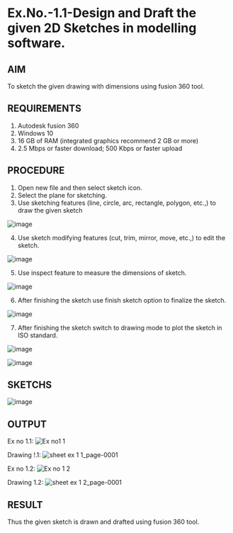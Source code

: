 # Ex.No.-1.1-Design and Draft the given 2D Sketches in modelling software.

## AIM

To sketch the given drawing with dimensions using fusion 360 tool.

## REQUIREMENTS

  1. Autodesk fusion 360
  2. Windows 10
  3. 16 GB of RAM (integrated graphics recommend 2 GB or more)
  4. 2.5 Mbps or faster download; 500 Kbps or faster upload 
  
## PROCEDURE

1.	Open new file and then select sketch icon.
2.	Select the plane for sketching. 
3.	Use sketching features (line, circle, arc, rectangle, polygon, etc.,) to draw the given sketch

![image](https://user-images.githubusercontent.com/113594316/198206497-ca83d495-119b-45cd-b43d-8ca3ea7e9544.png)

4.	Use sketch modifying features (cut, trim, mirror, move, etc.,) to edit the sketch.

![image](https://user-images.githubusercontent.com/113594316/198206562-68463016-3f32-4a87-aa5b-7a17dd023b31.png)

5.	Use inspect feature to measure the dimensions of sketch.

![image](https://user-images.githubusercontent.com/113594316/198206621-6348e8a3-4bbd-4a1f-96d3-db16fbf933d9.png)

6.	After finishing the sketch use finish sketch option to finalize the sketch.

![image](https://user-images.githubusercontent.com/113594316/198206639-31c4bdb5-b13e-4106-bcf5-125c294aa03e.png)

7.	After finishing the sketch switch to drawing mode to plot the sketch in ISO standard.

![image](https://user-images.githubusercontent.com/113594316/198206697-2e3ead2b-7d1e-436e-bc36-aa2e73c1e78e.png)

![image](https://user-images.githubusercontent.com/113594316/198206721-8ad45462-2675-4be2-964f-621c8fc4490e.png)


## SKETCHS
![image](https://user-images.githubusercontent.com/113594316/198208087-87ed794e-5f1c-4583-82e0-f29699dfc305.png)

## OUTPUT
Ex no 1.1:
![Ex no1 1](https://github.com/dinesh2068/Ex.No.-1.1---Design-and-Draft-the-given-2D-Sketches-in-modelling-software./assets/151390189/e845a1cc-e483-4bf4-ae2a-1a2373688629)

Drawing !.1:
![sheet ex 1 1_page-0001](https://github.com/dinesh2068/Ex.No.-1.1---Design-and-Draft-the-given-2D-Sketches-in-modelling-software./assets/151390189/31771e16-cdb3-4b83-b20d-b7b91a8cc2e1)


Ex no 1.2:
![Ex no 1 2](https://github.com/dinesh2068/Ex.No.-1.1---Design-and-Draft-the-given-2D-Sketches-in-modelling-software./assets/151390189/85c65023-3a08-4f5f-9fbb-821ab30738e9)

Drawing 1.2:
![sheet ex 1 2_page-0001](https://github.com/dinesh2068/Ex.No.-1.1---Design-and-Draft-the-given-2D-Sketches-in-modelling-software./assets/151390189/094e703a-f1f1-4a65-88f7-dd270a6c6e93)



## RESULT
Thus the given sketch is drawn and drafted using fusion 360 tool.
